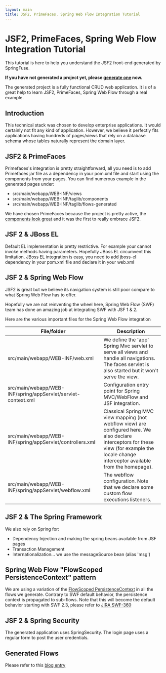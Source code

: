```yaml
---
layout: main
title: JSF2, PrimeFaces, Spring Web Flow Integration Tutorial 
---
```


# JSF2, PrimeFaces, Spring Web Flow Integration Tutorial
This tutorial is here to help you understand the JSF2 front-end generated by SpringFuse.

<strong>If you have not generated a project yet, please <a href="/">generate one</a> now.</strong>
 
The generated project is a fully functional CRUD web application.
It is of a great help to learn JSF2, PrimeFaces, Spring Web Flow through a real example.

## Introduction

This technical stack was chosen to develop enterprise applications.
It would certainly not fit any kind of application.
However, we believe it perfectly fits applications having hundreds of pages/views that rely on a database schema whose tables naturally represent the domain layer.
	

## JSF2 &amp; PrimeFaces	

Primefaces's integration is pretty straightforward, all you need is to add Primefaces jar file as a dependency in your pom.xml file and start using the components from your pages.
You can find numerous example in the generated pages under: 		 		  

* src/main/webapp/WEB-INF/views
* src/main/webapp/WEB-INF/taglib/components
* src/main/webapp/WEB-INF/taglib/flows-generated

We have chosen PrimeFaces because the project is pretty active, 
the <a href="http://www.primefaces.org/showcase" target="_new">components look great</a> and it was the first to really embrace JSF2.


## JSF 2 & JBoss EL

Default EL implementation is pretty restrictive. For example your cannot invoke methods having parameters. 
Hopefully JBoss EL circumvent this limitation. JBoss EL integration is easy, you need to add jboss-el dependency in your pom.xml file and
declare it in your web.xml


## JSF 2 & Spring Web Flow

JSF2 is great but we believe its navigation system is still poor compare to what Spring Web Flow has to offer.

Hopefully we are not reinventing the wheel here, Spring Web Flow (SWF) team has done an amazing job at integrating SWF with JSF 1 &amp; 2.

Here are the various important files for the Spring Web Flow integration	
<table class="list">
	<thead>
		<tr>
			<th>File/folder</th>
			<th>Description</th>
		</tr>
	</thead>
	<tbody>
		<tr>
			<td>src/main/webapp/WEB-INF/web.xml</td>
			<td>
				We define the 'app'  Spring Mvc servlet to serve all views and handle all navigations. 
				The faces servlet is also started but it won't serve the view.
			</td>
		</tr>
		<tr>
			<td>src/main/webapp/WEB-INF/spring/appServlet/servlet-context.xml</td>
			<td>
				Configuration entry point for Spring MVC/WebFlow and JSF integration.
			</td>
		</tr>
		<tr>
			<td>src/main/webapp/WEB-INF/spring/appServlet/controllers.xml</td>
			<td>
				Classical Spring MVC view mapping (not webflow view) are configured here. We also declare interceptors for these view (for example the locale change interceptor available from the homepage).
			</td>
		</tr>
		<tr>
			<td>src/main/webapp/WEB-INF/spring/appServlet/webflow.xml</td>
			<td>
				The webflow configuration. Note that we declare some custom flow executions listeners.
			</td>
		</tr>
	</tbody>
</table>

## JSF 2 & The Spring Framework	


We also rely on Spring for:

* Dependency Injection and making the spring beans available from JSF pages
* Transaction Management
* Internationalization... we use the messageSource bean (alias 'msg')
	

## Spring Web Flow "FlowScoped PersistenceContext" pattern	

We are using a variation of the <a href="http://static.springsource.org/spring-webflow/docs/2.2.x/reference/html/ch07s02.html" target="_new">FlowScoped PersistenceContext</a> in all the flows we generate.
Contrary to SWF default behavior, the persistence context is propagated to sub-flows. Note that this will become the default behavior starting with SWF 2.3, please refer to <a href="https://jira.springsource.org/browse/SWF-360">JIRA SWF-360</a>	 


## JSF 2 & Spring Security	

The generated application uses SpringSecurity. The login page uses a regular form to post the user credentials.

## Generated Flows

Please refer to this <a href="/2011/01/04/springfuse-generates-primefaces-with-spring-webflow-frontend.html">blog entry</a>
